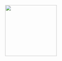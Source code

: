 
<img align="center" height='166px' src="https://github-readme-stats.vercel.app/api?username=RovingSea&bg_color=30,666666,000000,8f8f8f,000000,292929,000000&title_color=fff&text_color=fff">
